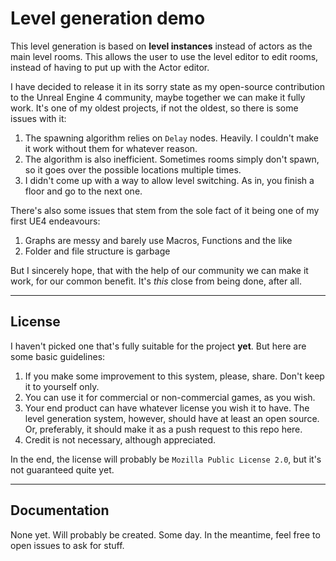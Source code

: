# Level generation demo

This level generation is based on **level instances** instead of actors as the main level rooms. This allows the user to use the level editor to edit rooms, instead of having to put up with the Actor editor.

I have decided to release it in its sorry state as my open-source contribution to the Unreal Engine 4 community, maybe together we can make it fully work. It's one of my oldest projects, if not the oldest, so there is some issues with it:

1. The spawning algorithm relies on ``Delay`` nodes. Heavily. I couldn't make it work without them for whatever reason.
2. The algorithm is also inefficient. Sometimes rooms simply don't spawn, so it goes over the possible locations multiple times.
3. I didn't come up with a way to allow level switching. As in, you finish a floor and go to the next one.

There's also some issues that stem from the sole fact of it being one of my first UE4 endeavours:

1. Graphs are messy and barely use Macros, Functions and the like
2. Folder and file structure is garbage

But I sincerely hope, that with the help of our community we can make it work, for our common benefit. It's *this* close from being done, after all.
____

## License

I haven't picked one that's fully suitable for the project **yet**. But here are some basic guidelines:

1. If you make some improvement to this system, please, share. Don't keep it to yourself only.
2. You can use it for commercial or non-commercial games, as you wish.
3. Your end product can have whatever license you wish it to have. The level generation system, however, should have at least an open source. Or, preferably, it should make it as a push request to this repo here.
4. Credit is not necessary, although appreciated.

In the end, the license will probably be ``Mozilla Public License 2.0``, but it's not guaranteed quite yet.
____

## Documentation

None yet. Will probably be created. Some day. In the meantime, feel free to open issues to ask for stuff.